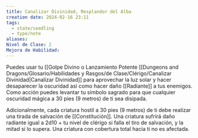 ```yaml
---
title: Canalizar Divinidad, Resplandor del Alba
creation date: 2024-02-16 23:11
tags:
  - state/seedling
  - type/note
aliases: 
Nivel de Clase: 2
Mejora de Habilidad:
---
```

Puedes usar tu [[Golpe Divino o Lanzamiento Potente [[Dungeons and Dragons/Glosario/Habilidades y Rasgos/de Clase/Clérigo/Canalizar Divinidad|Canalizar Divinidad]] para aprovechar la luz solar y hacer desaparecer la oscuridad así como hacer daño [[Radiante]] a tus enemigos. Como acción puedes levantar tu símbolo sagrado para que cualquier oscuridad mágica a 30 pies (9 metros) de ti sea disipada. 

Adicionalmente, cada criatura hostil a 30 pies (9 metros) de ti debe realizar una tirada de salvación de [[Constitución]]. Una criatura sufrirá daño radiante igual a 2d10 + tu nivel de clérigo si falla el tiro de salvación, y la mitad si lo supera. Una criatura con cobertura total hacia ti no es afectada.


